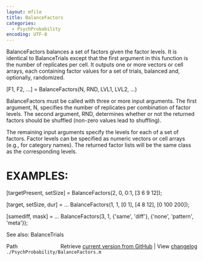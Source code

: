 ```yaml
---
layout: mfile
title: BalanceFactors
categories:
  - PsychProbability
encoding: UTF-8
---
```


BalanceFactors balances a set of factors given the factor levels.  It is
identical to BalanceTrials except that the first argument in this
function is the number of replicates per cell.  It outputs one or more
vectors or cell arrays, each containing factor values for a set of
trials, balanced and, optionally, randomized.

[F1, F2, ...] = BalanceFactors(N, RND, LVL1, LVL2, ...)

BalanceFactors must be called with three or more input arguments.  The
first argument, N, specifies the number of replicates per combination of
factor levels.  The second argument, RND, determines whether or not the
returned factors should be shuffled (non-zero values lead to shuffling).

The remaining input arguments specify the levels for each of a set of
factors.  Factor levels can be specified as numeric vectors or cell
arrays (e.g., for category names).  The returned factor lists will be the
same class as the corresponding levels.

# EXAMPLES:

 [targetPresent, setSize] = BalanceFactors(2, 0, 0:1, [3 6 9 12]);

 [target, setSize, dur] = ...
    BalanceFactors(1, 1, [0 1], [4 8 12], [0 100 200]);

 [samediff, mask] = ...
    BalanceFactors(3, 1, {'same', 'diff'}, {'none', 'pattern', 'meta'});

See also: BalanceTrials


<div class="code_header" style="text-align:right;">
  <span style="float:left;">Path&nbsp;&nbsp;</span> <span class="counter">Retrieve <a href=
  "https://raw.github.com/Psychtoolbox-3/Psychtoolbox-3/beta/./PsychProbability/BalanceFactors.m">current version from GitHub</a> | View <a href=
  "https://github.com/Psychtoolbox-3/Psychtoolbox-3/commits/beta/./PsychProbability/BalanceFactors.m">changelog</a></span>
</div>
<div class="code">
  <code>./PsychProbability/BalanceFactors.m</code>
</div>
